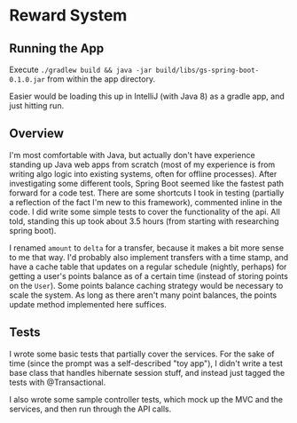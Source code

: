 # Reward System

## Running the App

Execute ```./gradlew build && java -jar build/libs/gs-spring-boot-0.1.0.jar``` from within the 
app directory.

Easier would be loading this up in IntelliJ (with Java 8) as a gradle app, and just hitting run.

## Overview

I'm most comfortable with Java, but actually don't have experience standing up Java web apps from scratch
(most of my experience is from writing algo logic into existing systems, often for offline processes).
After investigating some different tools, Spring Boot seemed like the fastest path forward for a code test.
There are some shortcuts I took in testing (partially a reflection of the fact I'm new to this framework),
commented inline in the code. I did write some simple tests to cover the functionality of the api.
All told, standing this up took about 3.5 hours (from starting with researching spring boot).

I renamed ```amount``` to ```delta``` for a transfer, because it makes a bit more sense to me that way.
I'd probably also implement transfers with a time stamp, and have a cache table that updates on a regular
schedule (nightly, perhaps) for getting a user's points balance as of a certain time (instead of storing
points on the `User`). Some points balance caching strategy would be necessary to scale the system. 
As long as there aren't many point balances, the points update method implemented here suffices.

## Tests

I wrote some basic tests that partially cover the services. For the sake of time (since the prompt was
a self-described "toy app"), I didn't write a test base class that handles hibernate session stuff,
and instead just tagged the tests with @Transactional.

I also wrote some sample controller tests, which mock up the MVC and the services, and then run through
the API calls. 